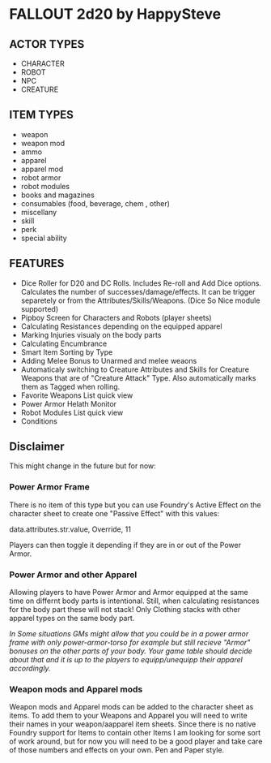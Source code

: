 # FALLOUT 2d20 by HappySteve

## ACTOR TYPES

-   CHARACTER
-   ROBOT
-   NPC
-   CREATURE

## ITEM TYPES

-   weapon
-   weapon mod
-   ammo
-   apparel
-   apparel mod
-   robot armor
-   robot modules
-   books and magazines
-   consumables (food, beverage, chem , other)
-   miscellany
-   skill
-   perk
-   special ability

## FEATURES

-   Dice Roller for D20 and DC Rolls. Includes Re-roll and Add Dice options. Calculates the number of successes/damage/effects. It can be trigger separetely or from the Attributes/Skills/Weapons. (Dice So Nice module supported)
-   Pipboy Screen for Characters and Robots (player sheets)
-   Calculating Resistances depending on the equipped apparel
-   Marking Injuries visualy on the body parts
-   Calculating Encumbrance
-   Smart Item Sorting by Type
-   Adding Melee Bonus to Unarmed and melee weaons
-   Automaticaly switching to Creature Attributes and Skills for Creature Weapons that are of "Creature Attack" Type. Also automatically marks them as Tagged when rolling.
-   Favorite Weapons List quick view
-   Power Armor Helath Monitor
-   Robot Modules List quick view
-   Conditions

## Disclaimer

This might change in the future but for now:

### Power Armor Frame

There is no item of this type but you can use Foundry's Active Effect on the character sheet to create one "Passive Effect" with this values:

data.attributes.str.value, Override, 11

Players can then toggle it depending if they are in or out of the Power Armor.

### Power Armor and other Apparel

Allowing players to have Power Armor and Armor equipped at the same time on differnt body parts is intentional. Still, when calculating resistances for the body part these will not stack! Only Clothing stacks with other apparel types on the same body part.

_In Some situations GMs might allow that you could be in a power armor frame with only power-armor-torso for example but still recieve "Armor" bonuses on the other parts of your body. Your game table should decide about that and it is up to the players to equipp/unequipp their apparel accordingly._

### Weapon mods and Apparel mods

Weapon mods and Apparel mods can be added to the character sheet as items.
To add them to your Weapons and Apparel you will need to write their names in your weapon/aapparel item sheets.
Since there is no native Foundry support for Items to contain other Items I am looking for some sort of work around, but for now you will need to be a good player and take care of those numbers and effects on your own. Pen and Paper style.
